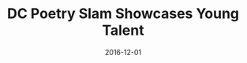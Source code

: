 ---
title: DC Poetry Slam Showcases Young Talent
date: 2016-12-01
link: "http://bit.ly/NBCwashingtonDCSCORES"
source: NBC Washington
---